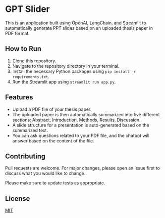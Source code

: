 # GPT Slider

This is an application built using OpenAI, LangChain, and Streamlit to automatically generate PPT slides based on an uploaded thesis paper in PDF format.

## How to Run

1. Clone this repository.
2. Navigate to the repository directory in your terminal.
3. Install the necessary Python packages using `pip install -r requirements.txt`.
4. Run the Streamlit app using `streamlit run app.py`.

## Features

- Upload a PDF file of your thesis paper.
- The uploaded paper is then automatically summarized into five different sections: Abstract, Introduction, Methods, Results, Discussion.
- A slide structure for a presentation is auto-generated based on the summarized text.
- You can ask questions related to your PDF file, and the chatbot will answer based on the content of the file.

## Contributing

Pull requests are welcome. For major changes, please open an issue first to discuss what you would like to change.

Please make sure to update tests as appropriate.

## License

[MIT](https://choosealicense.com/licenses/mit/)
